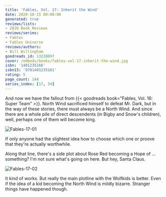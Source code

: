 ```yaml
---
title: 'Fables, Vol. 17: Inherit the Wind'
date: 2020-10-15 00:00:00
generated: true
reviews/lists:
- 2020 Book Reviews
reviews/series:
- Fables
- Fables Universe
reviews/authors:
- Bill Willingham
goodreads_id: 13228097
cover: /embeds/books/fables-vol-17-inherit-the-wind.jpg
isbn: '1401235166'
isbn13: '9781401235161'
rating: 5
page_count: 144
series_index: [17, 34]
---
```

And now we have the fallout from {{< goodreads book="Fables, Vol. 16: Super Team" >}}. North Wind sacrificed himself to defeat Mr. Dark, but in the way of these stories, there must always be a North Wind. And since there are a whole pile of direct descendents (in Bigby and Snow's children), well, perhaps one of them will become king.  

![Fables-17-01](/embeds/books/attachments/fables-17-01.jpg)  

<!--more-->

If only anyone had the slightest idea how to choose which one or proove that they're actually worthwhile.  

Along that line, there's a side plot about Rose Red becoming a Hope of ... something? I'm not sure what's going on here. But hey, Santa Claus.  

![Fables-17-02](/embeds/books/attachments/fables-17-02.jpg)  

It kind of works. But really the main plotline with the Wolfkids is better. Even if the idea of a kid becoming the North Wind is mildly bizarre. Stranger things have happened though.